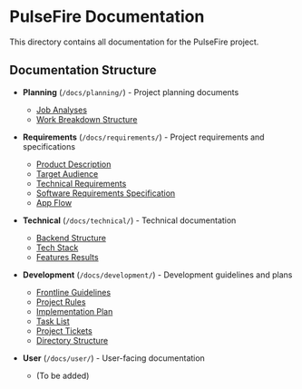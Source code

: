 # PulseFire Documentation

This directory contains all documentation for the PulseFire project.

## Documentation Structure

- **Planning** (`/docs/planning/`) - Project planning documents
  - [Job Analyses](planning/job_analyses.md)
  - [Work Breakdown Structure](planning/wbs.md)

- **Requirements** (`/docs/requirements/`) - Project requirements and specifications
  - [Product Description](requirements/product_description.md)
  - [Target Audience](requirements/target_audience.md)
  - [Technical Requirements](requirements/technical_requirements.md)
  - [Software Requirements Specification](requirements/software_requirements_specification.md)
  - [App Flow](requirements/app_flow.md)

- **Technical** (`/docs/technical/`) - Technical documentation
  - [Backend Structure](technical/backend_structure.md)
  - [Tech Stack](technical/tech_stack.md)
  - [Features Results](technical/features_results.md)

- **Development** (`/docs/development/`) - Development guidelines and plans
  - [Frontline Guidelines](development/frontline_guidelines.md)
  - [Project Rules](development/project_rules.md)
  - [Implementation Plan](development/implementation_plan.md)
  - [Task List](development/task_list.md)
  - [Project Tickets](development/project_tickets.md)
  - [Directory Structure](development/directory_structure.md)

- **User** (`/docs/user/`) - User-facing documentation
  - (To be added)
